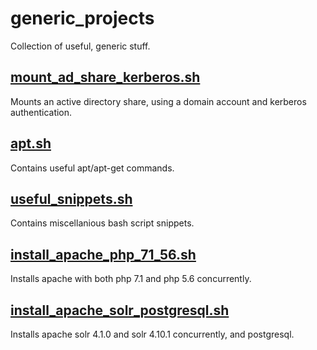 # generic_projects
Collection of useful, generic stuff.

## [mount_ad_share_kerberos.sh](mount_ad_share_kerberos.sh)
Mounts an active directory share, using a domain account and kerberos authentication. 

## [apt.sh](apt.sh)
Contains useful apt/apt-get commands.

## [useful_snippets.sh](useful_snippets.sh)
Contains miscellanious bash script snippets.

## [install_apache_php_71_56.sh](install_apache_php_71_56.sh)
Installs apache with both php 7.1 and php 5.6 concurrently.

## [install_apache_solr_postgresql.sh](install_apache_solr_postgresql.sh)
Installs apache solr 4.1.0 and solr 4.10.1 concurrently, and postgresql. 
